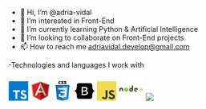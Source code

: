- 👋 Hi, I’m @adria-vidal
- 👀 I’m interested in Front-End
- 🌱 I’m currently learning Python & Artificial Intelligence
- 💞️ I’m looking to collaborate on Front-End projects
- 📫 How to reach me adriavidal.develop@gmail.com

-Technologies and languages I work with
<p align="left">
<img src="https://raw.githubusercontent.com/devicons/devicon/master/icons/typescript/typescript-original.svg" alt="typescript" width="40" height="40" />
<img src="https://raw.githubusercontent.com/devicons/devicon/master/icons/angularjs/angularjs-original.svg" alt="angular-js" width="40" height="40" />
<img src="https://raw.githubusercontent.com/devicons/devicon/master/icons/css3/css3-original-wordmark.svg" alt="css3" width="40" height="40" />
<img src="https://raw.githubusercontent.com/devicons/devicon/master/icons/bootstrap/bootstrap-plain.svg" alt="bootstrap" width="40" height="40" />
<img src="https://raw.githubusercontent.com/devicons/devicon/master/icons/javascript/javascript-original.svg" alt="javascript" width="40" height="40" /> 
<img src="https://raw.githubusercontent.com/devicons/devicon/master/icons/nodejs/nodejs-original-wordmark.svg" alt="nodejs" width="50" height="50" />
   <img src="https://img.icons8.com/color/48/null/git.png">

<!---
adria-vidal/adria-vidal is a ✨ special ✨ repository because its `README.md` (this file) appears on your GitHub profile.
You can click the Preview link to take a look at your changes.
--->
